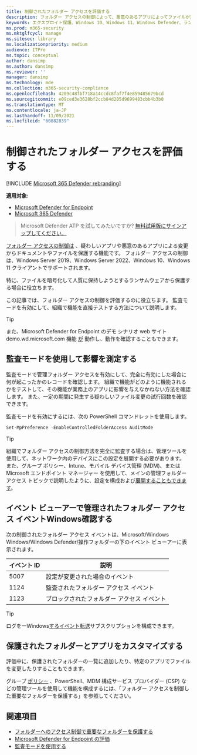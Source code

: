 ```yaml
---
title: 制御されたフォルダー アクセスを評価する
description: フォルダー アクセスの制御によって、悪意のあるアプリによってファイルが変更されるのを保護する方法について説明します。
keywords: エクスプロイト保護、Windows 10、Windows 11、Windows Defender、ランサムウェア、保護、評価、テスト、デモ、試す
ms.prod: m365-security
ms.mktglfcycl: manage
ms.sitesec: library
ms.localizationpriority: medium
audience: ITPro
ms.topic: conceptual
author: dansimp
ms.author: dansimp
ms.reviewer: ''
manager: dansimp
ms.technology: mde
ms.collection: m365-security-compliance
ms.openlocfilehash: 4209c48fbf718a14ccdc8faf7f4e859485679bcd
ms.sourcegitcommit: e09ced3e3628bf2ccb84d205d9699483cbb4b3b0
ms.translationtype: MT
ms.contentlocale: ja-JP
ms.lasthandoff: 11/09/2021
ms.locfileid: "60882839"
---
```

# <a name="evaluate-controlled-folder-access"></a>制御されたフォルダー アクセスを評価する

[!INCLUDE [Microsoft 365 Defender rebranding](../../includes/microsoft-defender.md)]

**適用対象:**
- [Microsoft Defender for Endpoint](https://go.microsoft.com/fwlink/?linkid=2154037)
- [Microsoft 365 Defender](https://go.microsoft.com/fwlink/?linkid=2118804)

> Microsoft Defender ATP を試してみたいですか? [無料試用版にサインアップしてください。](https://signup.microsoft.com/create-account/signup?products=7f379fee-c4f9-4278-b0a1-e4c8c2fcdf7e&ru=https://aka.ms/MDEp2OpenTrial?ocid=docs-wdatp-enablesiem-abovefoldlink)


[フォルダー アクセスの制御は](controlled-folders.md) 、疑わしいアプリや悪意のあるアプリによる変更からドキュメントやファイルを保護する機能です。 フォルダー アクセスの制御は、Windows Server 2019、Windows Server 2022、Windows 10、Windows 11 クライアントでサポートされます。

特に、ファイルを暗号化して人質[](https://www.microsoft.com/wdsi/threats/ransomware)に保持しようとするランサムウェアから保護する場合に役立ちます。

この記事では、フォルダー アクセスの制御を評価するのに役立ちます。 監査モードを有効にして、組織で機能を直接テストする方法について説明します。

> [!TIP]
> また、Microsoft Defender for Endpoint のデモ シナリオ web サイト demo.wd.microsoft.com 機能 [が](https://demo.wd.microsoft.com?ocid=cx-wddocs-testground) 動作し、動作を確認することもできます。

## <a name="use-audit-mode-to-measure-impact"></a>監査モードを使用して影響を測定する

監査モードで管理フォルダー アクセスを有効にして、完全に有効にした場合に何が起こったかのレコードを確認します。 組織で機能がどのように機能されるかをテストして、その機能が業務上のアプリに影響を与えなかねない方法を確認します。 また、一定の期間に発生する疑わしいファイル変更の試行回数を確認できます。

監査モードを有効にするには、次の PowerShell コマンドレットを使用します。

```PowerShell
Set-MpPreference -EnableControlledFolderAccess AuditMode
```

> [!TIP]
> 組織でフォルダー アクセスの制御方法を完全に監査する場合は、管理ツールを使用して、ネットワーク内のデバイスにこの設定を展開する必要があります。
また、グループ ポリシー、Intune、モバイル デバイス管理 (MDM)、または Microsoft エンドポイント マネージャー を使用して、メインの管理フォルダー アクセス トピックで説明したように、設定を構成および[展開することもできます](controlled-folders.md)。

## <a name="review-controlled-folder-access-events-in-windows-event-viewer"></a>イベント ビューアーで管理されたフォルダー アクセス イベントWindows確認する

次の制御されたフォルダー アクセス イベントは、Microsoft/Windows Windows/Windows Defender/操作フォルダーの下のイベント ビューアーに表示されます。

イベント ID | 説明
-|-
 5007 | 設定が変更された場合のイベント
 1124 | 監査されたフォルダー アクセス イベント
 1123 | ブロックされたフォルダー アクセス イベント

> [!TIP]
> ログを一Windows[するイベント転送](/windows/win32/wec/setting-up-a-source-initiated-subscription)サブスクリプションを構成できます。 

## <a name="customize-protected-folders-and-apps"></a>保護されたフォルダーとアプリをカスタマイズする

評価中に、保護されたフォルダーの一覧に追加したり、特定のアプリでファイルを変更したりすることもできます。

グループ [ポリシー](controlled-folders.md) 、PowerShell、MDM 構成サービス プロバイダー (CSP) などの管理ツールを使用して機能を構成するには、「フォルダー アクセスを制御した重要なフォルダーを保護する」を参照してください。

## <a name="see-also"></a>関連項目

* [フォルダーへのアクセス制御で重要なフォルダーを保護する](controlled-folders.md)
* [Microsoft Defender for Endpoint の評価](evaluate-mde.md)
* [監査モードを使用する](audit-windows-defender.md)
